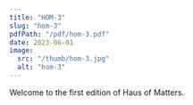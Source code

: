 ```yaml
---
title: "HOM-3"
slug: "hom-3"
pdfPath: "/pdf/hom-3.pdf"
date: 2023-06-01
image: 
  src: "/thumb/hom-3.jpg"
  alt: "hom-3"
---
```


Welcome to the first edition of Haus of Matters.